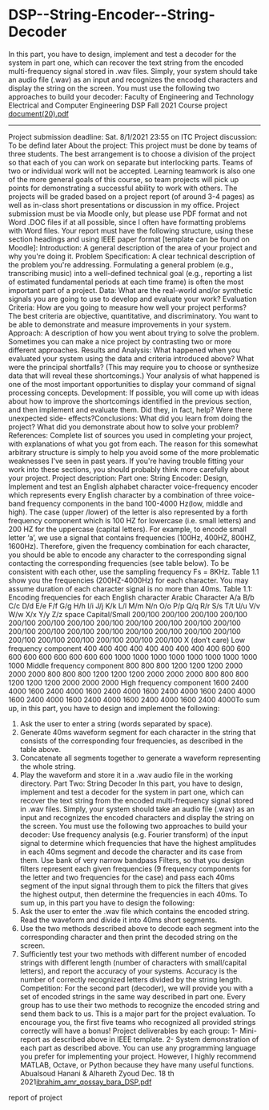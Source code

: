 # DSP--String-Encoder--String-Decoder
In this part, you have to design, implement and test a decoder for the system in part one, which can recover the text string from the encoded multi-frequency signal stored in .wav files. Simply, your system should take an audio file (.wav) as an input and recognizes the encoded characters and display the string on the screen. You must use the following two approaches to build your decoder:
Faculty of Engineering and Technology
Electrical and Computer Engineering
DSP Fall 2021
Course project  [document(20).pdf](https://github.com/QossayZeineddin/DSP--String-Encoder--String-Decoder/files/8430459/document.20.pdf)

--------------------------------------------------------------------------------------------------------------------
Project submission deadline: Sat. 8/1/2021 23:55 on ITC
Project discussion: To be defind later
About the project:
This project must be done by teams of three students. The best arrangement is to choose a division of the
project so that each of you can work on separate but interlocking parts. Teams of two or individual work
will not be accepted.
Learning teamwork is also one of the more general goals of this course, so team projects will pick up
points for demonstrating a successful ability to work with others.
The projects will be graded based on a project report (of around 3-4 pages) as well as in-class short
presentations or discussion in my office.
Project submission must be via Moodle only, but please use PDF format and not Word .DOC files if at all
possible, since I often have formatting problems with Word files.
Your report must have the following structure, using these section headings and using IEEE paper format [template
can be found on Moodle]:
Introduction: A general description of the area of your project and why you're doing it.
Problem Specification: A clear technical description of the problem you're addressing. Formulating a general
problem (e.g., transcribing music) into a well-defined technical goal (e.g., reporting a list of estimated fundamental
periods at each time frame) is often the most important part of a project.
Data: What are the real-world and/or synthetic signals you are going to use to develop and evaluate your work?
Evaluation Criteria: How are you going to measure how well your project performs? The best criteria are objective,
quantitative, and discriminatory. You want to be able to demonstrate and measure improvements in your system.
Approach: A description of how you went about trying to solve the problem. Sometimes you can make a nice project
by contrasting two or more different approaches.
Results and Analysis: What happened when you evaluated your system using the data and criteria introduced
above? What were the principal shortfalls? (This may require you to choose or synthesize data that will reveal these
shortcomings.) Your analysis of what happened is one of the most important opportunities to display your
command of signal processing concepts.
Development: If possible, you will come up with ideas about how to improve the shortcomings identified in the
previous section, and then implement and evaluate them. Did they, in fact, help? Were there unexpected side-
effects?Conclusions: What did you learn from doing the project? What did you demonstrate about how to solve your
problem?
References: Complete list of sources you used in completing your project, with explanations of what you got from
each.
The reason for this somewhat arbitrary structure is simply to help you avoid some of the more problematic
weaknesses I've seen in past years. If you're having trouble fitting your work into these sections, you should
probably think more carefully about your project.
Project description:
Part one: String Encoder:
Design, Implement and test an English alphabet character voice-frequency encoder which represents every English
character by a combination of three voice-band frequency components in the band 100-4000 Hz(low, middle and
high). The case (upper /lower) of the letter is also represented by a forth frequency component which is 100 HZ for
lowercase (i.e. small letters) and 200 HZ for the uppercase (capital letters).
For example, to encode small letter ‘a’, we use a signal that contains frequencies (100Hz, 400HZ, 800HZ, 1600Hz).
Therefore, given the frequency combination for each character, you should be able to encode any character to the
corresponding signal contacting the corresponding frequencies (see table below). To be consistent with each other,
use the sampling frequency Fs = 8KHz.
Table 1.1 show you the frequencies (200HZ-4000Hz) for each character. You may assume duration of each character
signal is no more than 40ms.
Table 1.1: Encoding frequencies for each English character
Arabic
Character
A/a
B/b
C/c
D/d
E/e
F/f
G/g
H/h
I/i
J/j
K/k
L/l
M/m
N/n
O/o
P/p
Q/q
R/r
S/s
T/t
U/u
V/v
W/w
X/x
Y/y
Z/z
space
Capital/Small
200/100
200/100
200/100
200/100
200/100
200/100
200/100
200/100
200/100
200/100
200/100
200/100
200/100
200/100
200/100
200/100
200/100
200/100
200/100
200/100
200/100
200/100
200/100
200/100
200/100
200/100
X (don’t care)
Low frequency
component
400
400
400
400
400
400
400
400
400
600
600
600
600
600
600
600
600
600
1000
1000
1000
1000
1000
1000
1000
1000
1000
Middle frequency
component
800
800
800
1200
1200
1200
2000
2000
2000
800
800
800
1200
1200
1200
2000
2000
2000
800
800
800
1200
1200
1200
2000
2000
2000
High frequency
component
1600
2400
4000
1600
2400
4000
1600
2400
4000
1600
2400
4000
1600
2400
4000
1600
2400
4000
1600
2400
4000
1600
2400
4000
1600
2400
4000To sum up, in this part, you have to design and implement the following:
1. Ask the user to enter a string (words separated by space).
2. Generate 40ms waveform segment for each character in the string that consists of the corresponding four
frequencies, as described in the table above.
3. Concatenate all segments together to generate a waveform representing the whole string.
4. Play the waveform and store it in a .wav audio file in the working directory.
Part Two: String Decoder
In this part, you have to design, implement and test a decoder for the system in part one, which can recover the text
string from the encoded multi-frequency signal stored in .wav files. Simply, your system should take an audio file
(.wav) as an input and recognizes the encoded characters and display the string on the screen.
You must use the following two approaches to build your decoder:
Use frequency analysis (e.g. Fourier transform) of the input signal to determine which frequencies that have
the highest amplitudes in each 40ms segment and decode the character and its case from them.
Use bank of very narrow bandpass Filters, so that you design filters represent each given frequencies (9
frequency components for the letter and two frequencies for the case) and pass each 40ms segment of the
input signal through them to pick the filters that gives the highest output, then determine the frequencies in
each 40ms.
To sum up, in this part you have to design the following:
1. Ask the user to enter the .wav file which contains the encoded string. Read the waveform and divide it into
40ms short segments.
2. Use the two methods described above to decode each segment into the corresponding character and then
print the decoded string on the screen.
3. Sufficiently test your two methods with different number of encoded strings with different length (number
of characters with small/capital letters), and report the accuracy of your systems. Accuracy is the number of
correctly recognized letters divided by the string length.
Competition:
For the second part (decoder), we will provide you with a set of encoded strings in the same way described
in part one. Every group has to use their two methods to recognize the encoded string and send them back to
us. This is a major part for the project evaluation.
To encourage you, the first five teams who recognized all provided strings correctly will have a bonus!
Project deliverables by each group:
1- Mini-report as described above in IEEE template.
2- System demonstration of each part as described above.
You can use any programming language you prefer for implementing your project. However, I highly recommend
MATLAB, Octave, or Python because they have many useful functions.
Abualsoud Hanani & Alhareth Zyoud
Dec. 18 th 2021[ibrahim_amr_qossay_bara_DSP.pdf](https://github.com/QossayZeineddin/DSP--String-Encoder--String-Decoder/files/8430461/ibrahim_amr_qossay_bara_DSP.pdf)

report of project 
